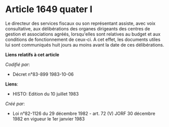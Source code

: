 # Article 1649 quater I

Le directeur des services fiscaux ou son représentant assiste, avec voix consultative, aux délibérations des organes
dirigeants des centres de gestion et associations agréés, lorsqu'elles sont relatives au budget et aux conditions de
fonctionnement de ceux-ci. A cet effet, les documents utiles lui sont communiqués huit jours au moins avant la date de ces
délibérations.

**Liens relatifs à cet article**

_Codifié par_:

  - Décret n°83-899 1983-10-06

**Liens**:

  - HISTO: Edition du 10 juillet 1983

_Créé par_:

  - Loi n°82-1126 du 29 décembre 1982 - art. 72 (V) JORF 30 décembre 1982 en vigueur le 1er janvier 1983
